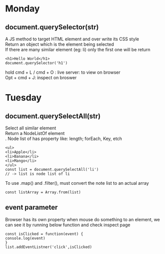 # Monday
## document.querySelector(str) 
A JS method to target HTML element and over write its CSS style </br>
Return an object which is the element being selected</br>
If there are many similar element (eg: li) only the first one will be return</br>
~~~
<h1>Hello World</h1>
document.querySelector('h1')
~~~
hold cmd + L / cmd + O : live server: to view on browser </br>
Opt + cmd + J: inspect on broswer </br>

# Tuesday


## document.querySelectAll(str)
Select all similar element</br>
Return a NodeListOf element </br>.
Node list of has property like: length; forEach, Key, etch
~~~
<ul>
<li>Apple</li>
<li>Banana</li>
<li>Mango</li>
</ul>
const list = document.querySelectAll('li')
// -> list is node list of li
~~~
To use .map() and .filter(), must convert the note list to an actual array

~~~
const listArray = Array.from(list)
~~~~

## event parameter
Browser has its own property when mouse do something to an element, we can see it by running below function and check inspect page
~~~
const isClicked = function(event) {
console.log(event)
}
list.addEventListner('click',isClicked)
~~~

